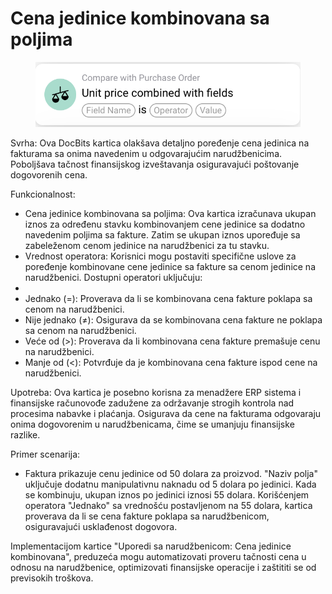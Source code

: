 # Cena jedinice kombinovana sa poljima

<figure><img src="../../../.gitbook/assets/Bildschirmfoto 2024-05-02 um 14.24.55.png" alt=""><figcaption></figcaption></figure>

Svrha: Ova DocBits kartica olakšava detaljno poređenje cena jedinica na fakturama sa onima navedenim u odgovarajućim narudžbenicima. Poboljšava tačnost finansijskog izveštavanja osiguravajući poštovanje dogovorenih cena.

Funkcionalnost:

* Cena jedinice kombinovana sa poljima: Ova kartica izračunava ukupan iznos za određenu stavku kombinovanjem cene jedinice sa dodatno navedenim poljima sa fakture. Zatim se ukupan iznos upoređuje sa zabeleženom cenom jedinice na narudžbenici za tu stavku.
* Vrednost operatora: Korisnici mogu postaviti specifične uslove za poređenje kombinovane cene jedinice sa fakture sa cenom jedinice na narudžbenici. Dostupni operatori uključuju:
*
* Jednako (=): Proverava da li se kombinovana cena fakture poklapa sa cenom na narudžbenici.
* Nije jednako (≠): Osigurava da se kombinovana cena fakture ne poklapa sa cenom na narudžbenici.
* Veće od (>): Proverava da li kombinovana cena fakture premašuje cenu na narudžbenici.
* Manje od (<): Potvrđuje da je kombinovana cena fakture ispod cene na narudžbenici.

Upotreba: Ova kartica je posebno korisna za menadžere ERP sistema i finansijske računovođe zadužene za održavanje strogih kontrola nad procesima nabavke i plaćanja. Osigurava da cene na fakturama odgovaraju onima dogovorenim u narudžbenicama, čime se umanjuju finansijske razlike.

Primer scenarija:

* Faktura prikazuje cenu jedinice od 50 dolara za proizvod. "Naziv polja" uključuje dodatnu manipulativnu naknadu od 5 dolara po jedinici. Kada se kombinuju, ukupan iznos po jedinici iznosi 55 dolara. Korišćenjem operatora "Jednako" sa vrednošću postavljenom na 55 dolara, kartica proverava da li se cena fakture poklapa sa narudžbenicom, osiguravajući usklađenost dogovora.

Implementacijom kartice "Uporedi sa narudžbenicom: Cena jedinice kombinovana", preduzeća mogu automatizovati proveru tačnosti cena u odnosu na narudžbenice, optimizovati finansijske operacije i zaštititi se od previsokih troškova.

